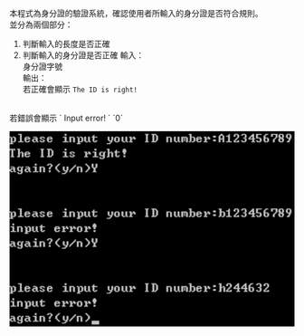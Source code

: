 本程式為身分證的驗證系統，確認使用者所輸入的身分證是否符合規則。<br/>
並分為兩個部分：<br/>
1. 判斷輸入的長度是否正確
2. 判斷輸入的身分證是否正確
輸入：<br/>
身分證字號<br/>
輸出：<br/>
若正確會顯示 `The ID is right!` 
<br/>
若錯誤會顯示 ` Input error! ` 
`0`
<br/>

![image](https://github.com/veryjimmy/Cpp-Programming_hw5/blob/master/ex1.png)

